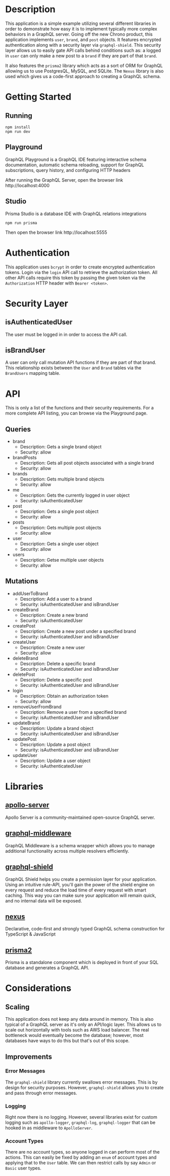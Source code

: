 # Description

This application is a simple example utilizing several different libraries in order to demonstrate how easy it is to implement typically more complex behaviors in a GraphQL server. Going off the new Chrono product, this application implements `user`, `brand`, and `post` objects. It features encrypted authentication along with a security layer via `graphql-shield`. This security layer allows us to easily gate API calls behind conditions such as: a logged in `user` can only make a new post to a `brand` if they are part of that `brand`.

It also features the `prisma2` library which acts as a sort of ORM for GraphQL allowing us to use PostgresQL, MySQL, and SQLite. The `Nexus` library is also used which gives us a code-first approach to creating a GraphQL schema.

# Getting Started

## Running

```shell
npm install
npm run dev
```

## Playground

GraphQL Playground is a GraphQL IDE featuring interactive schema documentation, automatic schema reloading, support for GraphQL subscriptions, query history, and configuring HTTP headers

After running the GraphQL Server, open the browser link http://localhost:4000

## Studio

Prisma Studio is a database IDE with GraphQL relations integrations

```shell
npm run prisma
```

Then open the browser link http://localhost:5555

# Authentication

This application uses `bcrypt` in order to create encrypted authentication tokens. Login via the `login` API call to retrieve the authorization token. All other API calls require this token by passing the given token via the `Authorization` HTTP header with `Bearer <token>`.

# Security Layer

## isAuthenticatedUser

The user must be logged in in order to access the API call.

## isBrandUser

A user can only call mutation API functions if they are part of that brand. This relationship exists between the `User` and `Brand` tables via the `BrandUsers` mapping table.

# API

This is only a list of the functions and their security requirements. For a more complete API listing, you can browse via the Playground page.

## Queries

-   brand
    -   Description: Gets a single brand object
    -   Security: allow
-   brandPosts
    -   Description: Gets all post objects associated with a single brand
    -   Security: allow
-   brands
    -   Description: Gets multiple brand objects
    -   Security: allow
-   me
    -   Description: Gets the currently logged in user object
    -   Security: isAuthenticatedUser
-   post
    -   Description: Gets a single post object
    -   Security: allow
-   posts
    -   Description: Gets multiple post objects
    -   Security: allow
-   user
    -   Description: Gets a single user object
    -   Security: allow
-   users
    -   Description: Getse multiple user objects
    -   Security: allow

## Mutations

-   addUserToBrand
    -   Description: Add a user to a brand
    -   Security: isAuthenticatedUser and isBrandUser
-   createBrand
    -   Description: Create a new brand
    -   Security: isAuthenticatedUser
-   createPost
    -   Description: Create a new post under a specified brand
    -   Security: isAuthenticatedUser and isBrandUser
-   createUser
    -   Description: Create a new user
    -   Security: allow
-   deleteBrand
    -   Description: Delete a specific brand
    -   Security: isAuthenticatedUser and isBrandUser
-   deletePost
    -   Description: Delete a specific post
    -   Security: isAuthenticatedUser and isBrandUser
-   login
    -   Description: Obtain an authorization token
    -   Security: allow
-   removeUserFromBrand
    -   Description: Remove a user from a specified brand
    -   Security: isAuthenticatedUser and isBrandUser
-   updateBrand
    -   Description: Update a brand object
    -   Security: isAuthenticatedUser and isBrandUser
-   updatePost
    -   Description: Update a post object
    -   Security: isAuthenticatedUser and isBrandUser
-   updateUser
    -   Description: Update a user object
    -   Security: isAuthenticatedUser

# Libraries

## [apollo-server](https://www.npmjs.com/package/apollo-server)

Apollo Server is a community-maintained open-source GraphQL server.

## [graphql-middleware](https://www.npmjs.com/package/graphql-middleware)

GraphQL Middleware is a schema wrapper which allows you to manage additional functionality across multiple resolvers efficiently.

## [graphql-shield](https://www.npmjs.com/package/graphql-shield)

GraphQL Shield helps you create a permission layer for your application. Using an intuitive rule-API, you'll gain the power of the shield engine on every request and reduce the load time of every request with smart caching. This way you can make sure your application will remain quick, and no internal data will be exposed.

## [nexus](https://www.npmjs.com/package/nexus)

Declarative, code-first and strongly typed GraphQL schema construction for TypeScript & JavaScript

## [prisma2](https://www.npmjs.com/package/prisma2)

Prisma is a standalone component which is deployed in front of your SQL database and generates a GraphQL API.

# Considerations

## Scaling

This application does not keep any data around in memory. This is also typical of a GraphQL server as it's only an API/logic layer. This allows us to scale out horizontally with tools such as AWS load balancer. The real bottleneck would eventually become the database; however, most databases have ways to do this but that's out of this scope.

## Improvements

### Error Messages

The `graphql-shield` library currently swallows error messages. This is by design for security purposes. However, `graphql-shield` allows you to create and pass through error messages.

### Logging

Right now there is no logging. However, several libraries exist for custom logging such as `apollo-logger`, `graphql-log`, `graphql-logger` that can be hooked in as middleware to `ApolloServer`.

### Account Types

There are no account types, so anyone logged in can perform most of the actions. This can easily be fixed by adding an `enum` of account types and applying that to the `User` table. We can then restrict calls by say `Admin` or `Basic` user types.
